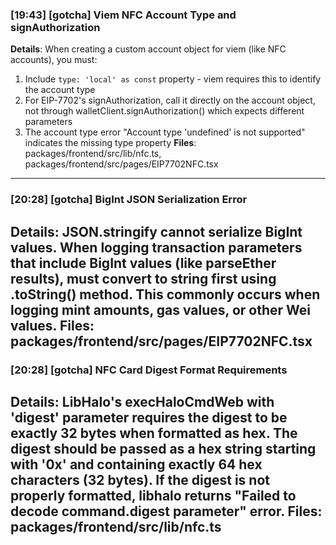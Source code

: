 ### [19:43] [gotcha] Viem NFC Account Type and signAuthorization
**Details**: When creating a custom account object for viem (like NFC accounts), you must:
1. Include `type: 'local' as const` property - viem requires this to identify the account type
2. For EIP-7702's signAuthorization, call it directly on the account object, not through walletClient.signAuthorization() which expects different parameters
3. The account type error "Account type 'undefined' is not supported" indicates the missing type property
**Files**: packages/frontend/src/lib/nfc.ts, packages/frontend/src/pages/EIP7702NFC.tsx
---

### [20:28] [gotcha] BigInt JSON Serialization Error
**Details**: JSON.stringify cannot serialize BigInt values. When logging transaction parameters that include BigInt values (like parseEther results), must convert to string first using .toString() method. This commonly occurs when logging mint amounts, gas values, or other Wei values.
**Files**: packages/frontend/src/pages/EIP7702NFC.tsx
---

### [20:28] [gotcha] NFC Card Digest Format Requirements
**Details**: LibHalo's execHaloCmdWeb with 'digest' parameter requires the digest to be exactly 32 bytes when formatted as hex. The digest should be passed as a hex string starting with '0x' and containing exactly 64 hex characters (32 bytes). If the digest is not properly formatted, libhalo returns "Failed to decode command.digest parameter" error.
**Files**: packages/frontend/src/lib/nfc.ts
---

